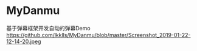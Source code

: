 # MyDanmu
基于弹幕框架开发自动的弹幕Demo
https://github.com/lkklls/MyDanmu/blob/master/Screenshot_2019-01-22-12-14-20.jpeg
